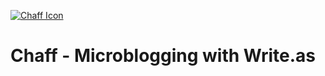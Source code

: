 [![Chaff Icon](https://github.com/extratone/chaff/blob/main/media/B4733EE4-8C3C-4467-BF10-FE9F2B7D1528.PNG?raw=true)](https://github.com/extratone/chaff/blob/main/media/B4733EE4-8C3C-4467-BF10-FE9F2B7D1528.PNG?raw=true)

# Chaff - Microblogging with Write.as